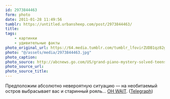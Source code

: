 ```yaml
---
id: 2973844463
form: photo
date: 2011-01-28 11:49:56
tumblr: https://untitled.urbansheep.com/post/2973844463/
title:
tags:
    - картинки
    - удивительные факты
photo_original_url: https://64.media.tumblr.com/tumblr_lfovirZUDB1qz82gvo1_640.jpg
photo: "@/assets/media/2973844463.jpg"
photo_caption:
photo_source: http://abcnews.go.com/US/grand-piano-mystery-solved-teens-leave-piano-miami/story?id=12772259
photo_source_url:
photo_source_title:
---
```


<p>Предположим абсолютно невероятную ситуацию — на необитаемый остров выбрасывает вас и старинный рояль… <a href="http://abcnews.go.com/US/grand-piano-mystery-solved-teens-leave-piano-miami/story?id=12772259">OH WAIT</a>. (<a href="http://www.telegraph.co.uk/news/worldnews/northamerica/usa/8285549/Piano-on-beach-sparks-mystery.html">Telegraph</a>)</p>

